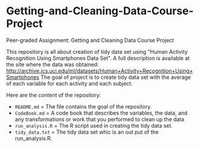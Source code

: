 # Getting-and-Cleaning-Data-Course-Project
Peer-graded Assignment: Getting and Cleaning Data Course Project

This repository is all about creation of tidy data set using "Human Activity Recognition Using Smartphones Data Set".
A full description is available at the site where the data was obtained: http://archive.ics.uci.edu/ml/datasets/Human+Activity+Recognition+Using+Smartphones
The goal of project is to create tidy data set with the average of each variable for each activity and each subject.

Here are the content of the repository:
- `README.md` = The file contains the goal of the repository.
- `CodeBook.md` = A code book that describes the variables, the data, and any transformations or work that you performed to clean up the data
- `run_analysis.R` = The R script used in creating the tidy data set.
- `tidy_data.txt` = The tidy data set whic is an out put of the run_analysis.R.
